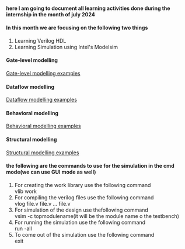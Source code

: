 #### here I am going to document all learning activities done during the internship in the month of july 2024

#### In this month we are focusing on the following two things
<ol>
  <li>Learning Verilog HDL</li>
  <li>Learning Simulation using Intel's Modelsim</li>
</ol>

#### Gate-level modelling
 [Gate-level modelling examples]()

#### Dataflow modelling
 [Dataflow modelling examples]()

#### Behavioral modelling
 [Behavioral modelling examples]()

#### Structural modelling
 [Structural modelling examples](https://github.com/rafehkhan0/ieeeHydMentorship/tree/main/julymonth_activities/structural%20modelling1)

#### the following are the commands to use for the simulation in the cmd mode(we can use GUI mode as well)

1. For creating the work library use the following command <br>
   vlib work
2. For compiling the verilog files use the following command <br>
   vlog file.v file.v ... file.v
3. For simulation of the design use thefollowing command <br>
    vsim -c topmodulename(it will be the module name o the testbench)
4. For running the simulation use the following command <br>
   run -all
5. To come out of the simulation use the following command <br>
    exit

